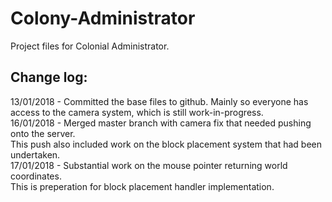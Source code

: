 # Colony-Administrator
Project files for Colonial Administrator.



## Change log:


  13/01/2018 - Committed the base files to github. Mainly so everyone has access to the camera system, which is still work-in-progress.  
  16/01/2018 - Merged master branch with camera fix that needed pushing onto the server.  
  This push also included work on the block placement system that had been undertaken.  
  17/01/2018 - Substantial work on the mouse pointer returning world coordinates.  
  This is preperation for block placement handler implementation.
